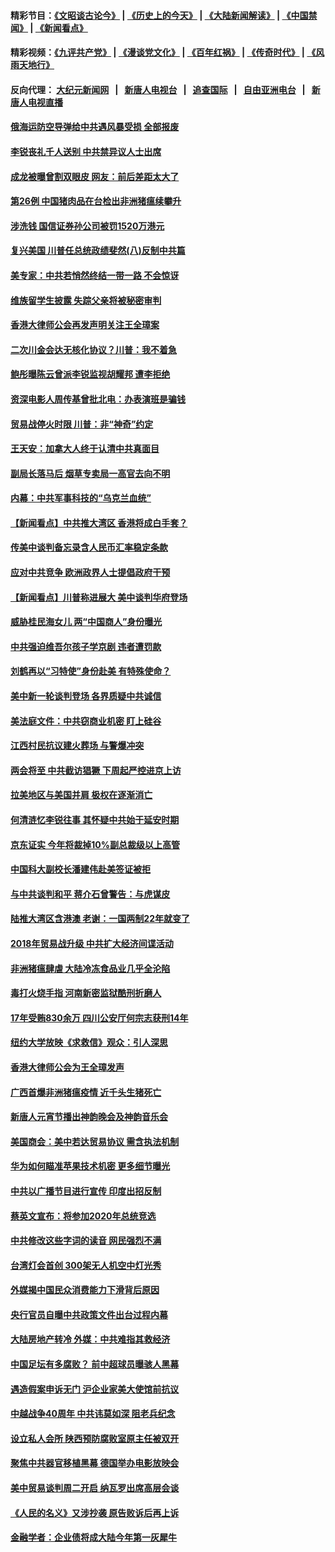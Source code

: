 #### 精彩节目：[《文昭谈古论今》](http://104.238.151.207/wenzhao) | [《历史上的今天》](http://104.238.151.207/today-in-history) | [《大陆新闻解读》](http://104.238.151.207/ntdtv-comedy) | [《中国禁闻》](http://104.238.151.207/ntdtv-news) | [《新闻看点》](http://104.238.151.207/news-insight) 

 #### 精彩视频：[《九评共产党》](http://104.238.151.207:10000/videos/jiuping) | [《漫谈党文化》](http://104.238.151.207:10000/videos/mtdwh) | [《百年红祸》](http://104.238.151.207:10000/videos/bnhh) | [《传奇时代》](http://104.238.151.207:10000/videos/legend) | [《风雨天地行》](http://104.238.151.207:10000/videos/fytdx) 

 #### 反向代理： [大纪元新闻网](http://104.238.151.207:10080/) &nbsp;&nbsp;|&nbsp;&nbsp; [新唐人电视台](http://104.238.151.207:8000/) &nbsp;&nbsp;|&nbsp;&nbsp; [追查国际](http://104.238.151.207:10010/) &nbsp;&nbsp;|&nbsp;&nbsp; [自由亚洲电台](http://104.238.151.207:9800/) &nbsp;&nbsp;|&nbsp;&nbsp; [新唐人电视直播](http://104.238.151.207/) 

#### [俄海运防空导弹给中共遇风暴受损 全部报废](../pages/nsc413/n11057368.md?t=02200816) 

#### [李锐丧礼千人送别 中共禁异议人士出席](../pages/nsc413/n11057125.md?t=02200816) 

#### [成龙被曝曾割双眼皮 网友：前后差距太大了](../pages/nsc413/n11056704.md?t=02200816) 


#### [第26例 中国猪肉品在台检出非洲猪瘟续攀升](../pages/nsc413/n11057063.md?t=02200816) 

#### [涉洗钱 国信证券孙公司被罚1520万港元](../pages/nsc413/n11057017.md?t=02200816) 

#### [复兴美国 川普任总统政绩斐然(八)反制中共篇](../pages/nsc413/n11056293.md?t=02200816) 

#### [美专家：中共若悄然终结一带一路 不会惊讶](../pages/nsc413/n11056164.md?t=02200816) 

#### [维族留学生披露 失踪父亲将被秘密审判](../pages/nsc413/n11056659.md?t=02200816) 

#### [香港大律师公会再发声明关注王全璋案](../pages/nsc413/n11056857.md?t=02200816) 

#### [二次川金会达无核化协议？川普：我不着急](../pages/nsc413/n11056688.md?t=02200816) 

#### [鲍彤曝陈云曾派李锐监视胡耀邦 遭李拒绝](../pages/nsc413/n11056470.md?t=02200816) 

#### [资深电影人周传基曾批北电：办表演班是骗钱](../pages/nsc413/n11056113.md?t=02200816) 

#### [贸易战停火时限 川普：非“神奇”约定](../pages/nsc413/n11056584.md?t=02200816) 

#### [王天安：加拿大人终于认清中共真面目](../pages/nsc413/n11056452.md?t=02200816) 

#### [副局长落马后 烟草专卖局一高官去向不明](../pages/nsc413/n11054624.md?t=02200816) 

#### [内幕：中共军事科技的“乌克兰血统”](../pages/nsc413/n11055011.md?t=02200816) 

#### [【新闻看点】中共推大湾区 香港将成白手套？](../pages/nsc413/n11056263.md?t=02200816) 

#### [传美中谈判备忘录含人民币汇率稳定条款](../pages/nsc413/n11056343.md?t=02200816) 

#### [应对中共竞争 欧洲政界人士提倡政府干预](../pages/nsc413/n11056499.md?t=02200816) 

#### [【新闻看点】川普称进展大 美中谈判华府登场](../pages/nsc413/n11056046.md?t=02200816) 

#### [威胁桂民海女儿 两“中国商人”身份曝光](../pages/nsc413/n11056382.md?t=02200816) 

#### [中共强迫维吾尔孩子学京剧 违者遭罚款](../pages/nsc413/n11056317.md?t=02200816) 

#### [刘鹤再以“习特使”身份赴美 有特殊使命？](../pages/nsc413/n11055937.md?t=02200816) 

#### [美中新一轮谈判登场 各界质疑中共诚信](../pages/nsc413/n11056303.md?t=02200816) 

#### [美法庭文件：中共窃商业机密 盯上硅谷](../pages/nsc413/n11056260.md?t=02200816) 

#### [江西村民抗议建火葬场 与警爆冲突](../pages/nsc413/n11056246.md?t=02200816) 

#### [两会将至 中共截访猖獗 下周起严控进京上访](../pages/nsc413/n11055690.md?t=02200816) 

#### [拉美地区与美国并肩 极权在逐渐消亡](../pages/nsc413/n11055134.md?t=02200816) 

#### [何清涟忆李锐往事 其怀疑中共始于延安时期](../pages/nsc413/n11056087.md?t=02200816) 

#### [京东证实 今年将裁掉10%副总裁级以上高管](../pages/nsc413/n11055891.md?t=02200816) 

#### [中国科大副校长潘建伟赴美签证被拒](../pages/nsc413/n11056129.md?t=02200816) 

#### [与中共谈判和平 蒋介石曾警告：与虎谋皮](../pages/nsc413/n11055673.md?t=02200816) 

#### [陆推大湾区含港澳 老谢：一国两制22年就变了](../pages/nsc413/n11054636.md?t=02200816) 

#### [2018年贸易战升级 中共扩大经济间谍活动](../pages/nsc413/n11056018.md?t=02200816) 

#### [非洲猪瘟肆虐 大陆冷冻食品业几乎全沦陷](../pages/nsc413/n11056016.md?t=02200816) 

#### [毒打火烧手指  河南新密监狱酷刑折磨人](../pages/nsc413/n11055592.md?t=02200816) 

#### [17年受贿830余万 四川公安厅何宗志获刑14年](../pages/nsc413/n11055597.md?t=02200816) 

#### [纽约大学放映《求救信》观众：引人深思](../pages/nsc413/n11054864.md?t=02200816) 

#### [香港大律师公会为王全璋发声](../pages/nsc413/n11055912.md?t=02200816) 

#### [广西首爆非洲猪瘟疫情 近千头生猪死亡](../pages/nsc413/n11055354.md?t=02200816) 

#### [新唐人元宵节播出神韵晚会及神韵音乐会](../pages/nsc413/n11043038.md?t=02200816) 

#### [美国商会：美中若达贸易协议 需含执法机制](../pages/nsc413/n11054711.md?t=02200816) 


#### [华为如何瞄准苹果技术机密 更多细节曝光](../pages/nsc413/n11054354.md?t=02200816) 

#### [中共以广播节目进行宣传 印度出招反制](../pages/nsc413/n11055431.md?t=02200816) 

#### [蔡英文宣布：将参加2020年总统竞选](../pages/nsc413/n11055416.md?t=02200816) 

#### [中共修改这些字词的读音 网民强烈不满](../pages/nsc413/n11054891.md?t=02200816) 

#### [台湾灯会首创 300架无人机空中灯光秀](../pages/nsc413/n11055497.md?t=02200816) 

#### [外媒揭中国民众消费能力下滑背后原因](../pages/nsc413/n11055133.md?t=02200816) 

#### [央行官员自曝中共政策文件出台过程内幕](../pages/nsc413/n11055056.md?t=02200816) 

#### [大陆房地产转冷 外媒：中共难指其救经济](../pages/nsc413/n11054701.md?t=02200816) 

#### [中国足坛有多腐败？ 前中超球员曝骇人黑幕](../pages/nsc413/n11054239.md?t=02200816) 

#### [遇造假案申诉无门 沪企业家美大使馆前抗议](../pages/nsc413/n11054131.md?t=02200816) 

#### [中越战争40周年 中共讳莫如深 阻老兵纪念](../pages/nsc413/n11054519.md?t=02200816) 

#### [设立私人会所 陕西预防腐败室原主任被双开](../pages/nsc413/n11054761.md?t=02200816) 

#### [聚焦中共器官移植黑幕 德国举办电影放映会](../pages/nsc413/n11053319.md?t=02200816) 

#### [美中贸易谈判周二开启 纳瓦罗出席高层会谈](../pages/nsc413/n11054651.md?t=02200816) 

#### [《人民的名义》又涉抄袭 原告败诉后再上诉](../pages/nsc413/n11054500.md?t=02200816) 

#### [金融学者：企业债将成大陆今年第一灰犀牛](../pages/nsc413/n11054331.md?t=02200816) 

